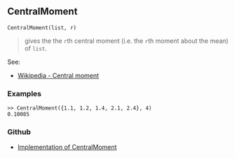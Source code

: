 ## CentralMoment

```
CentralMoment(list, r)
```

> gives the the `r`th central moment (i.e. the `r`th moment about the mean) of `list`.
  
See:  
* [Wikipedia - Central moment](https://en.wikipedia.org/wiki/Central_moment)
 

### Examples

```
>> CentralMoment({1.1, 1.2, 1.4, 2.1, 2.4}, 4)
0.10085
```


### Github

* [Implementation of CentralMoment](https://github.com/axkr/symja_android_library/blob/master/symja_android_library/matheclipse-core/src/main/java/org/matheclipse/core/builtin/StatisticsFunctions.java#L1233) 
